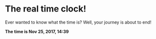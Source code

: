 # The real time clock!

Ever wanted to know what the time is? Well, your journey is about to end!

**The time is Nov 25, 2017, 14:39**